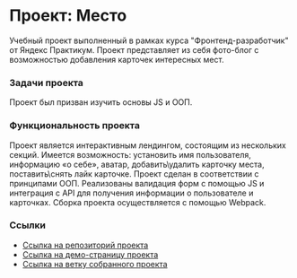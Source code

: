 <!-- # Проектная работа Mesto

https://github.com/ulianaChuk/mesto-project-ff.git -->

# Проект: Место

Учебный проект выполненный в рамках курса "Фронтенд-разработчик" от Яндекс Практикум. Проект представляет из себя фото-блог с возможностью добавления карточек интересных мест.

### Задачи проекта

Проект был призван изучить основы JS и ООП.

### Функциональность проекта

Проект является интерактивным лендингом, состоящим из нескольких секций. Имеется возможность: установить имя пользователя, информацию «о себе», аватар, добавить\удалить карточку места, поставить\снять лайк карточке.  Проект сделан в соответствии с принципами ООП. Реализованы валидация форм с помощью JS и интеграция с  API для получения информации о пользователе и карточках. Сборка проекта осуществляется с помощью Webpack.

### Ссылки

- [Ссылка на репозиторий проекта](https://github.com/ulianaChuk/mesto-project-ff.git)
- [Ссылка на демо-страницу проекта](https://lianaChuk.github.io/mesto-project)
- [Ссылка на ветку собранного проекта]()
